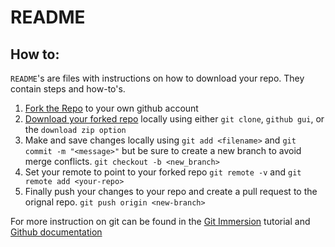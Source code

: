 # README

## How to:

`README`'s are files with instructions on how to download your repo. They contain steps and how-to's.

1. [Fork the Repo](https://help.github.com/articles/fork-a-repo) to your own github account
2. [Download your forked repo](https://help.github.com/articles/fork-a-repo) locally using either `git clone`, `github gui`, or the `download zip option`
3. Make and save changes locally using `git add <filename>` and `git commit -m "<message>"` but be sure to create a new branch to avoid merge conflicts. `git checkout -b <new_branch>`
4. Set your remote to point to your forked repo `git remote -v` and `git remote add <your-repo>`
5. Finally push your changes to your repo and create a pull request to the orignal repo. `git push origin <new-branch>`

For more instruction on git can be found in the [Git Immersion](http://gitimmersion.com/) tutorial and [Github documentation](https://help.github.com/articles/fork-a-repo)
